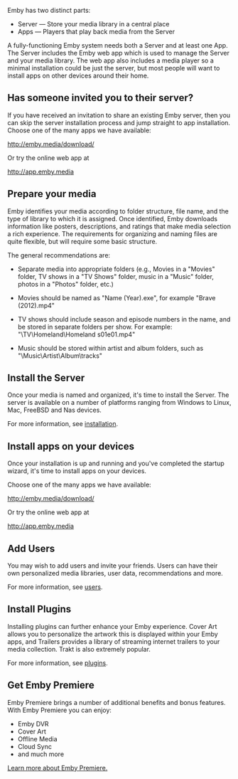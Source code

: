 Emby has two distinct parts:

* Server — Store your media library in a central place
* Apps — Players that play back media from the Server

A fully-functioning Emby system needs both a Server and at least one App. The Server includes the Emby web app which is used to manage the Server and your media library. The web app also includes a media player so a minimal installation could be just the server, but most people will want to install apps on other devices around their home.

## Has someone invited you to their server?

If you have received an invitation to share an existing Emby server, then you can skip the server installation process and jump straight to app installation. Choose one of the many apps we have available:

http://emby.media/download/

Or try the online web app at

http://app.emby.media

## Prepare your media

Emby identifies your media according to folder structure, file name, and the type of library to which it is assigned. Once identified, Emby downloads information like posters, descriptions, and ratings that make media selection a rich experience. The requirements for organizing and naming files are quite flexible, but will require some basic structure.

The general recommendations are:

* Separate media into appropriate folders (e.g., Movies in a "Movies" folder, TV shows in a "TV Shows" folder, music in a "Music" folder, photos in a "Photos" folder, etc.)

* Movies should be named as "Name (Year).exe", for example "Brave (2012).mp4"

* TV shows should include season and episode numbers in the name, and be stored in separate folders per show. For example: "\TV\Homeland\Homeland s01e01.mp4"

* Music should be stored within artist and album folders, such as "\Music\Artist\Album\tracks"

## Install the Server
Once your media is named and organized, it's time to install the Server. The server is available on a number of platforms ranging from Windows to Linux, Mac, FreeBSD and Nas devices.

For  more information, see [installation](Installation).

## Install apps on your devices

Once your installation is up and running and you've completed the startup wizard, it's time to install apps on your devices.

Choose one of the many apps we have available:

http://emby.media/download/

Or try the online web app at

http://app.emby.media

## Add Users

You may wish to add users and invite your friends. Users can have their own personalized media libraries, user data, recommendations and more.

For more information, see [users](Users).

## Install Plugins

Installing plugins can further enhance your Emby experience. Cover Art allows you to personalize the artwork this is displayed within your Emby apps, and Trailers provides a library of streaming internet trailers to your media collection. Trakt is also extremely popular.

For more information, see [plugins](Plugins).

## Get Emby Premiere

Emby Premiere brings a number of additional benefits and bonus features. With Emby Premiere you can enjoy:

* Emby DVR
* Cover Art
* Offline Media
* Cloud Sync
* and much more

[Learn more about Emby Premiere.](http://emby.media/donate)